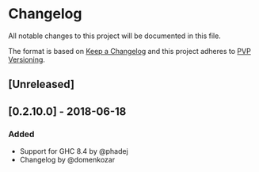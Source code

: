 # Changelog

All notable changes to this project will be documented in this file.

The format is based on [Keep a Changelog](http://keepachangelog.com/en/1.0.0/)
and this project adheres to [PVP Versioning](https://pvp.haskell.org/).

## [Unreleased]

## [0.2.10.0] - 2018-06-18

### Added
- Support for GHC 8.4 by @phadej
- Changelog by @domenkozar

